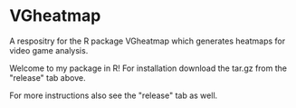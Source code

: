 # VGheatmap
A respositry for the R package VGheatmap which generates heatmaps for video game analysis.



Welcome to my package in R!
For installation download the tar.gz from the "release" tab above.

For more instructions also see the "release" tab as well.
